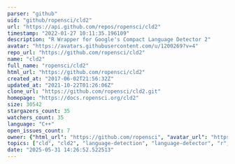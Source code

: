```yaml
---
parser: "github"
uid: "github/ropensci/cld2"
url: "https://api.github.com/repos/ropensci/cld2"
timestamp: "2022-01-27 10:11:35.196109"
description: "R Wrapper for Google's Compact Language Detector 2"
avatar: "https://avatars.githubusercontent.com/u/1200269?v=4"
repo_url: "https://github.com/ropensci/cld2"
name: "cld2"
full_name: "ropensci/cld2"
html_url: "https://github.com/ropensci/cld2"
created_at: "2017-06-02T21:56:32Z"
updated_at: "2021-10-22T01:26:06Z"
clone_url: "https://github.com/ropensci/cld2.git"
homepage: "https://docs.ropensci.org/cld2"
size: 30542
stargazers_count: 35
watchers_count: 35
language: "C++"
open_issues_count: 7
owner: {"html_url": "https://github.com/ropensci", "avatar_url": "https://avatars.githubusercontent.com/u/1200269?v=4", "login": "ropensci", "type": "Organization"}
topics: ["cld", "cld2", "language-detection", "language-detector", "r", "rstats", "r-package", "literature"]
date: "2025-05-31 14:26:52.522513"
---
```

